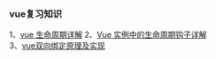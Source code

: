 ### vue复习知识

1、[vue 生命周期详解](https://www.cnblogs.com/happ0/p/8075562.html)
2、[Vue 实例中的生命周期钩子详解](https://segmentfault.com/a/1190000008771768)       
3、[vue双向绑定原理及实现](https://www.jianshu.com/p/f194619f6f26)
